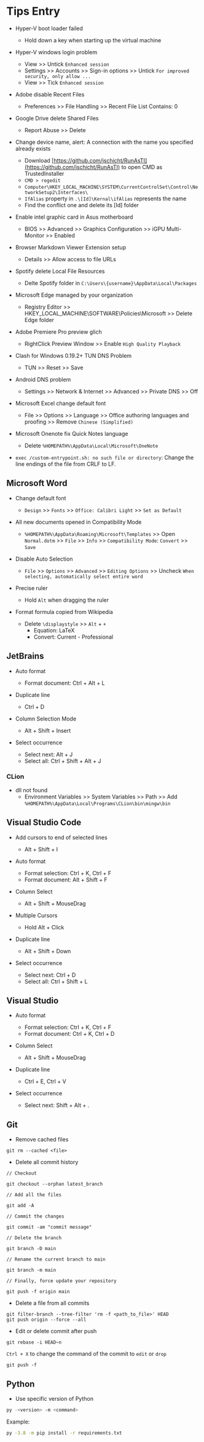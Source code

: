 # Tips Entry

- Hyper-V boot loader failed
    - Hold down a key when starting up the virtual machine

- Hyper-V windows login problem
    - View >> Untick `Enhanced session`
    - Settings >> Accounts >> Sign-in options >> Untick `For improved security, only allow ...`
    - View >> Tick `Enhanced session`

- Adobe disable Recent Files
    - Preferences >> File Handling >> Recent File List Contains: 0

- Google Drive delete Shared Files
    - Report Abuse >> Delete

- Change device name, alert: A connection with the name you specified already exists
    - Download [https://github.com/jschicht/RunAsTI](https://github.com/jschicht/RunAsTI) to open CMD as TrustedInstaller
    - `CMD > regedit`
    - `Computer\HKEY_LOCAL_MACHINE\SYSTEM\CurrentControlSet\Control\NetworkSetup2\Interfaces\`
    - `IfAlias` property in `.\[Id]\Kernal\ifAlias` represents the name
    - Find the conflict one and delete its [Id] folder

- Enable intel graphic card in Asus motherboard
    - BIOS >> Advanced >> Graphics Configuration >> iGPU Multi-Monitor >> Enabled

- Browser Markdown Viewer Extension setup
    - Details >> Allow access to file URLs

- Spotify delete Local File Resources
    - Delte Spotify folder in `C:\Users\{username}\AppData\Local\Packages`

- Microsoft Edge managed by your organization
    - Registry Editor >> HKEY_LOCAL_MACHINE\SOFTWARE\Policies\Microsoft >> Delete Edge folder

- Adobe Premiere Pro preview glich
    - RightClick Preview Window >> Enable `High Quality Playback`

- Clash for Windows 0.19.2+ TUN DNS Problem
    - TUN >> Reset >> Save

- Android DNS problem
    - Settings >> Network & Internet >> Advanced >> Private DNS >> Off

- Microsoft Excel change default font
    - File >> Options >> Language >> Office authoring languages and proofing >> Remove `Chinese (Simplified)`

- Microsoft Onenote fix Quick Notes language
    - Delete `%HOMEPATH%\AppData\Local\Microsoft\OneNote`

- `exec /custom-entrypoint.sh: no such file or directory`: Change the line endings of the file from CRLF to LF.

## Microsoft Word

- Change default font
    - `Design` >> `Fonts` >> `Office: Calibri Light` >> `Set as Default`

- All new documents opened in Compatibility Mode
    - `%HOMEPATH%\AppData\Roaming\Microsoft\Templates` >> Open `Normal.dotm` >> `File` >> `Info` >> `Compatibility Mode`: `Convert` >> `Save`

- Disable Auto Selection
    - `File` >> `Options` >> `Advanced` >> `Editing Options` >> Uncheck `When selecting, automatically select entire word`

- Precise ruler
    - Hold `Alt` when dragging the ruler

- Format formula copied from Wikipedia
    - Delete `\displaystyle` >> `Alt` + `+`
        - Equation: LaTeX
        - Convert: Current - Professional

## JetBrains

- Auto format
    - Format document: Ctrl + Alt + L

- Duplicate line
    - Ctrl + D

- Column Selection Mode
    - Alt + Shift + Insert

- Select occurrence
    - Select next: Alt + J
    - Select all: Ctrl + Shift + Alt + J

### CLion

- dll not found
    - Environment Variables >> System Variables >> Path >> Add `%HOMEPATH%\AppData\Local\Programs\CLion\bin\mingw\bin`

## Visual Studio Code

- Add cursors to end of selected lines
    - Alt + Shift + I

- Auto format
    - Format selection: Ctrl + K, Ctrl + F
    - Format document: Alt + Shift + F

- Column Select
    - Alt + Shift + MouseDrag

- Multiple Cursors
    - Hold Alt + Click

- Duplicate line
    - Alt + Shift + Down

- Select occurrence
    - Select next: Ctrl + D
    - Select all: Ctrl + Shift + L

## Visual Studio

- Auto format
    - Format selection: Ctrl + K, Ctrl + F
    - Format document: Ctrl + K, Ctrl + D

- Column Select
    - Alt + Shift + MouseDrag

- Duplicate line
    - Ctrl + E, Ctrl + V

- Select occurrence
    - Select next: Shift + Alt + .

## Git

- Remove cached files

```git
git rm --cached <file>
```

- Delete all commit history

```git
// Checkout

git checkout --orphan latest_branch

// Add all the files

git add -A

// Commit the changes

git commit -am "commit message"

// Delete the branch

git branch -D main

// Rename the current branch to main

git branch -m main

// Finally, force update your repository

git push -f origin main
```

- Delete a file from all commits

```git
git filter-branch --tree-filter 'rm -f <path_to_file>' HEAD
git push origin --force --all
```

- Edit or delete commit after push

```git
git rebase -i HEAD~n
```

`Ctrl + X` to change the command of the commit to `edit` or `drop`

```git
git push -f
```

## Python

- Use specific version of Python

```bash
py -<version> -m <command>
```

Example:

```bash
py -3.8 -m pip install -r requirements.txt
```
